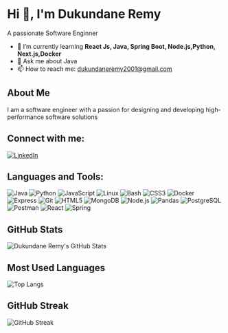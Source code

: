 # Hi 👋, I'm Dukundane Remy

A passionate Software Enginner

- 🌱 I’m currently learning **React Js, Java, Spring Boot, Node.js,Python, Next.js,Docker**
- 💬 Ask me about Java
- 📫 How to reach me: dukundaneremy2001@gmail.com

 ## About Me
  I am a software engineer with a passion for designing and developing high-performance software solutions

## Connect with me:

[![LinkedIn](https://img.shields.io/badge/LinkedIn-Remy--Dukundane-blue)]([https://www.linkedin.com/in/dukundane-remy-083157240/])

## Languages and Tools:

![Java](https://img.shields.io/badge/-Java-05122A?style=flat&logo=java&logoColor=007396)
![Python](https://img.shields.io/badge/-Python-05122A?style=flat&logo=python&logoColor=3776AB)
![JavaScript](https://img.shields.io/badge/-JavaScript-05122A?style=flat&logo=javascript&logoColor=F7DF1E)
![Linux](https://img.shields.io/badge/-Linux-05122A?style=flat&logo=linux&logoColor=FCC624)
![Bash](https://img.shields.io/badge/-Bash-05122A?style=flat&logo=gnu-bash&logoColor=white)
![CSS3](https://img.shields.io/badge/-CSS3-05122A?style=flat&logo=css3&logoColor=1572B6)
![Docker](https://img.shields.io/badge/-Docker-05122A?style=flat&logo=docker)
![Express](https://img.shields.io/badge/-Express-05122A?style=flat&logo=express)
![Git](https://img.shields.io/badge/-Git-05122A?style=flat&logo=git)
![HTML5](https://img.shields.io/badge/-HTML5-05122A?style=flat&logo=html5&logoColor=E34F26)
![MongoDB](https://img.shields.io/badge/-MongoDB-05122A?style=flat&logo=mongodb&logoColor=47A248)
![Node.js](https://img.shields.io/badge/-Node.js-05122A?style=flat&logo=node.js&logoColor=339933)
![Pandas](https://img.shields.io/badge/-Pandas-05122A?style=flat&logo=pandas&logoColor=white)
![PostgreSQL](https://img.shields.io/badge/-PostgreSQL-05122A?style=flat&logo=postgresql&logoColor=336791)
![Postman](https://img.shields.io/badge/-Postman-05122A?style=flat&logo=postman)
![React](https://img.shields.io/badge/-React-05122A?style=flat&logo=react)
![Spring](https://img.shields.io/badge/-Spring-05122A?style=flat&logo=spring&logoColor=6DB33F)

## GitHub Stats

![Dukundane Remy's GitHub Stats](https://github-readme-stats.vercel.app/api?username=remy000&show_icons=true&theme=radical)

## Most Used Languages

![Top Langs](https://github-readme-stats.vercel.app/api/top-langs/?username=remy000&layout=compact&theme=radical)
## GitHub Streak

![GitHub Streak](https://github-readme-streak-stats.herokuapp.com/?user=remy000&theme=radical)



